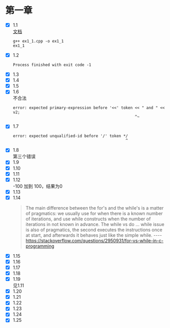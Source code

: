 # 第一章
- [x] 1.1  
    [文档](http://labor-liber.org/en/gnu-linux/development/#toc-C)
    ```
    g++ ex1_1.cpp -o ex1_1
    ex1_1
    ```
- [x] 1.2  
    ```
    Process finished with exit code -1
    ```
- [x] 1.3  
- [x] 1.4  
- [x] 1.5  
- [x] 1.6  
    不合法
    ```
    error: expected primary-expression before '<<' token << " and " << v2;
                                                         ^~
     ```
- [x] 1.7  
    ```
    error: expected unqualified-id before '/' token */
                                                     ^
  ```
- [x] 1.8  
    第三个错误
- [x] 1.9  
- [x] 1.10  
- [x] 1.11  
- [x] 1.12  
    -100 加到 100，结果为0
- [x] 1.13  
- [x] 1.14  
    >The main difference between the for's and the while's is a matter of pragmatics: we usually use for when there is a known number of iterations, and use while constructs when the number of iterations in not known in advance. The while vs do ... while issue is also of pragmatics, the second executes the instructions once at start, and afterwards it behaves just like the simple while.
    ---- https://stackoverflow.com/questions/2950931/for-vs-while-in-c-programming
- [x] 1.15  
- [x] 1.16  
- [x] 1.17  
- [x] 1.18  
- [x] 1.19  
    见1.11
- [x] 1.20  
- [x] 1.21  
- [x] 1.22  
- [x] 1.23  
- [x] 1.24  
- [x] 1.25  
